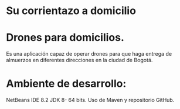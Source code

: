 # Su corrientazo a domicilio

# Drones para domicilios.

Es una aplicación capaz de operar drones para que haga entrega de almuerzos en diferentes direcciones en la ciudad de Bogotá.


# Ambiente de desarrollo:
NetBeans IDE 8.2
JDK 8- 64 bits.
Uso de Maven y repositorio GitHub.

